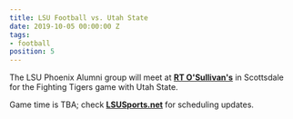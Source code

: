 ```yaml
---
title: LSU Football vs. Utah State
date: 2019-10-05 00:00:00 Z
tags:
- football
position: 5
---
```


The LSU Phoenix Alumni group will meet at **[RT O'Sullivan's](https://goo.gl/maps/3MjPdBhDfGWxt53HA)** in Scottsdale for the Fighting Tigers game with Utah State. 

Game time is TBA; check **[LSUSports.net](http://www.lsusports.net/SportSelect.dbml?SPID=2164&SPSID=27811&DB_OEM_ID=5200&_ga=2.61742444.1994479276.1565745145-1475237789.1565745143)** for scheduling updates.